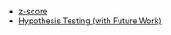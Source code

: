 - [z-score](./z-score/z-score.md)
- [Hypothesis Testing (with Future Work)](./hypothesis-testing.md)